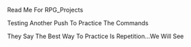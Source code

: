 <p> Read Me For RPG_Projects </p>

<p> Testing Another Push To Practice The Commands </p>
<p> They Say The Best Way To Practice Is Repetition...We Will See </p>